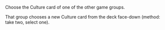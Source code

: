 Choose the Culture card of one of the other game groups.

That group chooses a new Culture card from the deck face-down (method: take two, select one).
